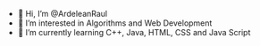- 👋 Hi, I’m @ArdeleanRaul
- 👀 I’m interested in Algorithms and Web Development 
- 🌱 I’m currently learning C++, Java, HTML, CSS and Java Script

<!---
ArdeleanRaul/ArdeleanRaul is a ✨ special ✨ repository because its `README.md` (this file) appears on your GitHub profile.
You can click the Preview link to take a look at your changes.
--->
